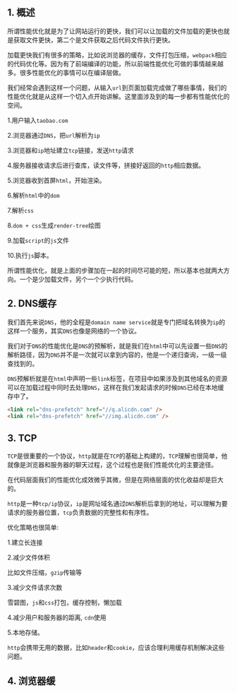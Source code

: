 ## 1. 概述

所谓性能优化就是为了让网站运行的更快，我们可以让加载的文件加载的更快也就是获取文件更快，第二个是文件获取之后代码文件执行更快。

加载更快我们有很多的策略，比如说浏览器的缓存，文件打包压缩，```webpack```相应的代码优化等。因为有了前端编译的功能，所以前端性能优化可做的事情越来越多。很多性能优化的事情可以在编译层做。

我们经常会遇到这样一个问题，从输入```url```到页面加载完成做了哪些事情，我们的性能优化就是从这样一个切入点开始讲解。这里面涉及到的每一步都有性能优化的空间。

1.用户输入```taobao.com```

2.浏览器通过```DNS```，把```url```解析为```ip```

3.浏览器和```ip```地址建立```tcp```链接，发送```http```请求

4.服务器接收请求后进行查库，读文件等，拼接好返回的```http```相应数据。

5.浏览器收到首屏```html```，开始渲染。

6.解析```html```中的```dom```

7.解析```css```

8.```dom + css```生成```render-tree```绘图

9.加载```script```的```js```文件

10.执行```js```脚本。

所谓性能优化，就是上面的步骤加在一起的时间尽可能的短，所以基本也就两大方向。一个是少加载文件，另个一个少执行代码。

## 2. DNS缓存

我们首先来说```DNS```，他的全程是```domain name service```就是专门把域名转换为```ip```的这样一个服务，其实```DNS```也像是网络的一个协议。

我们对于```DNS```的性能优化是```DNS```的预解析，就是我们在```html```中可以先设置一些```DNS```的解析路径，因为```DNS```并不是一次就可以拿到内容的，他是一个递归查询，一级一级查找到的。

```DNS```预解析就是在```html```中声明一些```link```标签，在项目中如果涉及到其他域名的资源可以在加载过程中同时去处理```DNS```，这样在我们发起请求的时候```DNS```已经在本地缓存中了。

```html
<link rel="dns-prefetch" href="//q.alicdn.com" />
<link rel="dns-prefetch" href="//img.alicdn.com" />
```

## 3. TCP

```TCP```是很重要的一个协议，```http```就是在```TCP```的基础上构建的，```TCP```理解也很简单，他就像是浏览器和服务器的聊天过程，这个过程也是我们性能优化的主要途径。

在代码层面我们的性能优化成效微乎其微，但是在网络层面的优化收益却是巨大的。

```http```是一种```tcp/ip```协议，```ip```是网址域名通过```DNS```解析后拿到的地址，可以理解为要请求的服务器位置，```tcp```负责数据的完整性和有序性。

优化策略也很简单:

1.建立长连接

2.减少文件体积

比如文件压缩，```gzip```传输等

3.减少文件请求次数

雪碧图，```js```和```css```打包，缓存控制，懒加载

4.减少用户和服务器的距离, ```cdn```使用

5.本地存储。

```http```会携带无用的数据，比如```header```和```cookie```，应该合理利用缓存机制解决这些问题。

## 4. 浏览器缓
